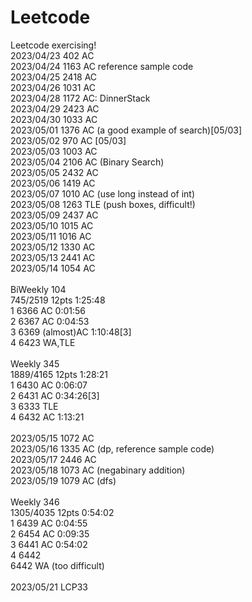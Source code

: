 # Leetcode
Leetcode exercising! \
2023/04/23 402  AC \
2023/04/24 1163 AC reference sample code \
2023/04/25 2418 AC \
2023/04/26 1031 AC \
2023/04/28 1172 AC: DinnerStack \
2023/04/29 2423 AC \
2023/04/30 1033 AC \
2023/05/01 1376 AC (a good example of search)[05/03] \
2023/05/02 970  AC [05/03] \
2023/05/03 1003 AC \
2023/05/04 2106 AC (Binary Search) \
2023/05/05 2432 AC \
2023/05/06 1419 AC \
2023/05/07 1010 AC (use long instead of int) \
2023/05/08 1263 TLE (push boxes, difficult!) \
2023/05/09 2437 AC \
2023/05/10 1015 AC \
2023/05/11 1016 AC \
2023/05/12 1330 AC \
2023/05/13 2441 AC \
2023/05/14 1054 AC \
\
BiWeekly 104 \
745/2519  12pts  1:25:48 \
1  6366  AC  0:01:56 \
2  6367  AC  0:04:53 \
3  6369  (almost)AC  1:10:48[3] \
4  6423  WA,TLE \
\
Weekly 345 \
1889/4165  12pts  1:28:21 \
1  6430  AC  0:06:07 \
2  6431  AC  0:34:26[3] \
3  6333  TLE \
4  6432  AC  1:13:21 \
\
2023/05/15 1072 AC \
2023/05/16 1335 AC (dp, reference sample code) \
2023/05/17 2446 AC \
2023/05/18 1073 AC (negabinary addition) \
2023/05/19 1079 AC (dfs) \
\
Weekly 346 \
1305/4035  12pts  0:54:02 \
1  6439  AC  0:04:55 \
2  6454  AC  0:09:35 \
3  6441  AC  0:54:02 \
4  6442 \
6442 WA (too difficult) \
\
2023/05/21 LCP33 
